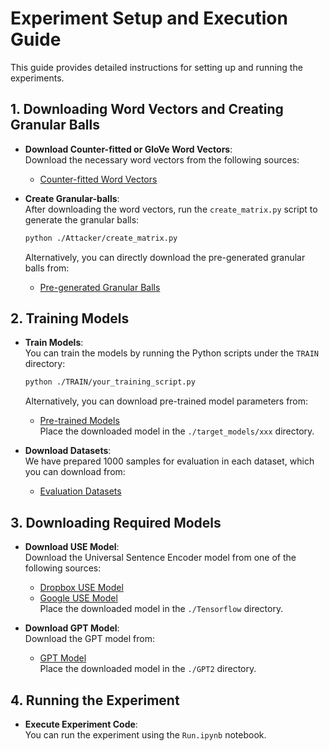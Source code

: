 # Experiment Setup and Execution Guide

This guide provides detailed instructions for setting up and running the experiments.

## 1. Downloading Word Vectors and Creating Granular Balls

- **Download Counter-fitted or GloVe Word Vectors**:  
  Download the necessary word vectors from the following sources:  
  - [Counter-fitted Word Vectors](https://www.dropbox.com/scl/fo/gm0bgjwu7l125914ez67o/AI8-VXFzoPEXisJLWtYjHd4?rlkey=op17equzvwgizop2ldmnjggxg&st=kuieauvn&dl=0)

- **Create Granular-balls**:  
  After downloading the word vectors, run the `create_matrix.py` script to generate the granular balls:
  ```bash
  python ./Attacker/create_matrix.py
  ```
  Alternatively, you can directly download the pre-generated granular balls from:  
  - [Pre-generated Granular Balls](https://www.dropbox.com/scl/fo/cykjqdfyrzfm2p8uw48tm/ACytMjF-oe9ZFoLuHwqrMmo?rlkey=8jlmpq8mkrr1fl3jrtid1alsc&st=e3tyn71w&dl=0)

## 2. Training Models

- **Train Models**:  
  You can train the models by running the Python scripts under the `TRAIN` directory:
  ```bash
  python ./TRAIN/your_training_script.py
  ```
  Alternatively, you can download pre-trained model parameters from:  
  - [Pre-trained Models](https://www.dropbox.com/scl/fo/394oj55p2yyljf89ar1bp/AMDmIkWNPe093O_2Z9WmFsQ?rlkey=9g7sp449km4v39clugno3gyde&st=zaa830iq&dl=0)  
  Place the downloaded model in the `./target_models/xxx` directory.

- **Download Datasets**:  
  We have prepared 1000 samples for evaluation in each dataset, which you can download from:  
  - [Evaluation Datasets](https://www.dropbox.com/scl/fo/8swce91geey9gpn689zq2/AACgXzDEITuEceUjP16SDH4?rlkey=37bqe8nflgvq71dz4xgxrrat1&st=a29i2zqe&dl=0)

## 3. Downloading Required Models

- **Download USE Model**:  
  Download the Universal Sentence Encoder model from one of the following sources:
  - [Dropbox USE Model](https://www.dropbox.com/scl/fo/r2pqft97drrnu87i6qjci/AFeaxIJHXPaEIvTizEQKcCA?rlkey=rxi2ks7zi9casia1hc6xej3z2&st=ob77xvau&dl=0)
  - [Google USE Model](https://tfhub.dev/google/universal-sentence-encoder-large/5)  
  Place the downloaded model in the `./Tensorflow` directory.

- **Download GPT Model**:  
  Download the GPT model from:  
  - [GPT Model](dropbox/gpt_model)  
  Place the downloaded model in the `./GPT2` directory.

## 4. Running the Experiment

- **Execute Experiment Code**:  
  You can run the experiment using the `Run.ipynb` notebook.
